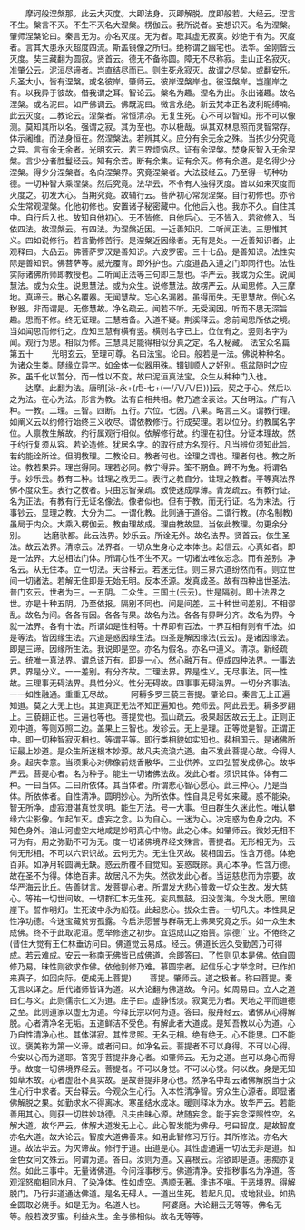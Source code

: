 <!-- { "loadSidebar": true } -->
　　摩诃般涅槃那。此云大灭度。大即法身。灭即解脱。度即般若。大经云。涅言不生。槃言不灭。不生不灭名大涅槃。楞伽云。我所说者。妄想识灭。名为涅槃。肇师涅槃论曰。秦言无为。亦名灭度。无为者。取其虚无寂寞。妙绝于有为。灭度者。言其大患永灭超度四流。斯盖镜像之所归。绝称谓之幽宅也。法华。金刚皆云灭度。奘三藏翻为圆寂。贤首云。德无不备称圆。障无不尽称寂。圭山正名寂灭。准肇公云。泥洹尽谛者。岂直结尽而已。则生死永寂灭。故谓之尽矣。或翻安乐。凡圣大小。皆有涅槃。或名彼岸。肇师云。彼岸涅槃岸也。彼涅槃岸。岂崖岸之有。以我异于彼故。借我谓之耳。智论云。槃名为趣。涅名为出。永出诸趣。故名涅槃。或名泥曰。如严佛调云。佛既泥曰。微言永绝。新云梵本正名波利昵缚喃。此云灭度。二教论云。涅槃者。常恒清凉。无复生死。心不可以智知。形不可以像测。莫知其所以名。强谓之寂。其为至也。亦以极哉。纵其双林息照而灵智常存。体示阇维。而法身恒在。然涅槃法。若辨其义。应分有余无余之殊。当拣少分究竟之异。言有余无余者。光明玄云。若三界烦恼尽。证有余涅槃。焚身灰智入无余涅槃。言少分者胜鬘经云。知有余苦。断有余集。证有余灭。修有余道。是名得少分涅槃。得少分涅槃者。名向涅槃界。究竟涅槃者。大法鼓经云。乃至得一切种功德。一切种智大乘涅槃。然后究竟。法华云。不令有人独得灭度。皆以如来灭度而灭度之。初发大心。当期究竟。故辅行云。菩萨初心常观涅槃。自行初修也。亦令众生常观涅槃。化他初修也。安置诸子秘密藏中。化他后入也。我亦不久。自住其中。自行后入也。故知自他初心。无不皆修。自他后心。无不皆入。若欲修入。当依四法。故涅槃云。有四法。为涅槃近因。一近善知识。二听闻正法。三思惟其义。四如说修行。若言勤修苦行。是涅槃近因缘者。无有是处。一近善知识者。止观释曰。大品云。佛菩萨罗汉是善知识。六波罗密。三十七品。是善知识。法性实际是善知识。佛菩萨等。威光覆育。即外护也。六度道品入道之门即同行也。法性实际诸佛所师即教授也。二听闻正法等三句即三慧也。华严云。我或为众生。说闻慧法。或为众生。说思慧法。或为众生。说修慧法。故楞严云。从闻思修。入三摩地。真谛云。散心名覆器。无闻慧故。忘心名漏器。虽得而失。无思慧故。倒心名秽器。非而谓是。无修慧故。净名疏云。闻若不听。无受润因。听而不思无深旨趣。思而不修。终无证理。三慧若备。入道不疑。荆溪释云。念前闻思所依之境。当如闻思而修行之。应知三慧有横有竖。横则名字已上。位位有之。竖则名字为闻。观行为思。相似为修。三慧具足能得相似分真之定。名入秘藏。
法宝众名篇第五十
　　光明玄云。至理可尊。名曰法宝。论曰。般若是一法。佛说种种名。为诸众生类。随缘立异字。如金体一似器用殊。镮钏顺人之好别。瓶盆随时之应殊。虽千化以暂分。而一性以不变。故曰泥洹真法宝。众生从种种门入也。
　　达摩。此翻为法。唐明[泳-永+(虍-七+(一/八/八/目))]云。契之于心。然后以之为法。在心为法。形言为教。法有自相共相。教乃遮诠表诠。天台明法。广有八种。一教。二理。三智。四断。五行。六位。七因。八果。略言三义。谓教行理。如阐义云以约修行始终三义收尽。谓依教修行。行成契理。若以位分。约教属名字位。人禀教生解故。约行属观行相似。依解修行故。约理在初住。分证本理故。然于约行复须从容。若论造修。犹居名字。的取行成方名观行。凡当辨位须知此旨。若约能诠所诠。但明教理。二教论曰。教者何也。诠理之谓也。理者何也。教之所诠。教若果异。理岂得同。理若必同。教宁得异。筌不期鱼。蹄不为兔。将谓名乎。妙乐云。教有二种。诠理之教无二。表行之教自分。诠理之教者。平等真法界佛不度众生。表行之教者。只由忘智亲疏。致使迷成厚薄。青龙疏云。有教行证。名为正法。有教有行无证名像法。像者似也。但有于教。而无行证。名为末法。行事钞云。显理之教。大分为二。一谓化教。此则通于道俗。二谓行教。(亦名制教)虽局于内众。大乘入楞伽云。教由理故成。理由教故显。当依此教理。勿更余分别。
　　达磨驮都。此云法界。妙乐云。所诠无外。故名法界。贤首云。依生圣法。故云法界。清凉云。法界者。一切众生身心之本体也。起信云。心真如者。即是一法界。大总相法门体。所谓心性不生不灭。一切诸法唯依忘念。而有差别。净名云。从无住本。立一切法。天台释云。若迷无住。则三界六道纷然而有。则立世间一切诸法。若解无住即是无始无明。反本还源。发真成圣。故有四种出世圣法。普门玄云。世者为三。一五阴。二众生。三国土(云云)。世是隔别。即十法界之世。亦是十种五阴。乃至依报。隔别不同也。间是间差。三十种世间差别。不相谬乱。故名为间。各各有因。各各有果。故名为法。各各有界畔分齐。故名为界。今就一法界。各有十法。所谓如是性相等。十界即有百法。十界互相有则有千法。如是等法。皆因缘生法。六道是惑因缘生法。四圣是解因缘法(云云)。是诸因缘法。即是三谛。因缘所生法。我说即是空。亦名为假名。亦名中道义。清凉。新经疏云。统唯一真法界。谓总该万有。即是一心。然心融万有。便成四种法界。一事法界。界是分义。一一差别。有分齐故。二理法界。界是性义。无尽事法。同一性故。三理事无碍法界。具性分义。性分无碍故。四事事无碍法界。一切分齐事法。一一如性融通。重重无尽故。
　　阿耨多罗三藐三菩提。肇论曰。秦言无上正遍知道。莫之大无上也。其道真正无法不知正遍知也。苑师云。阿此云无。耨多罗翻上。三藐翻正也。三遍也等也。菩提觉也。孤山疏云。极果超因故云无上。正则正观中道。等则双照二边。盖果上三智也。发轸云。无上是理。正等觉是智。正谓正中。即一切种智寂灭相也。等谓平等。即行类相貌如实知也。裴相国云。是诸佛所证最上妙道。是众生所迷根本妙源。故凡夫流浪六道。由不发此菩提心故。今得人身。起庆幸意。当须秉心对佛像前烧香散华。三业供养。立四弘誓发成佛心。故华严云。菩提心者。名为种子。能生一切诸佛法故。发此心者。须识其体。体有二种。一曰当体。二曰所依体。其当体者。所谓悲心智心愿心。此三种心。乃是当体。所依体者。自性清净。圆明妙心。为所依体。性自具足号如来藏。惑不能染。智无所净。虚寂澄湛真觉灵明。能生万法。号一大事。但由群生久迷此性。唯认攀缘六尘影像。乍起乍灭。虚妄之念。以为自心。一迷为心。决定惑为色身之内。不知色身外。洎山河虚空大地咸是妙明真心中物。此之心体。如肇师云。微妙无相不可为有。用之弥勤不可为无。度一切诸佛境界经文殊言。菩提者。无形相无为。云何无形相。不可以六识识故。云何无为。无生住灭故。裴相国云。性含万德。体绝百非。如净月轮圆满无缺。惑云所覆不自觉知。妄惑既除。真心本净。性含万德。故在圣不为得。体绝百非。故居凡不为失。然欲发此心者。当运慈悲而为宗要。故华严海云比丘。告善财言。发菩提心者。所谓发大悲心普救一切众生故。发大慈心。等祐一切世间故。一切群汇本无生死。妄风飘鼓。汨没苦海。今发大愿。黑暗崖下。誓作明灯。生死波中永为船筏。此起悲心。拔众生苦。一切凡夫。本性具足性净功德。今迷宝藏贫穷孤露。今启洪愿誓与群萌无上佛果究竟之乐。如一众生未成佛。终不于此取泥洹。愿举修途之初步。宜运成山之始篑。崇德广业。不倦终之(昔住大觉有王仁林垂访问曰。佛道觉云易成。经云。佛道长远久受勤苦乃可得成。若云难成。安云一称南无佛皆已成佛道。余即答曰。了性则见本是佛。依自圆修乃易。昧性则欲求作佛。依他别修乃难。慕圆宗者。起信乐心才举念时。已作如来真子。如回向际。便成无上菩提)
　　菩提。肇师云。道之极者。称曰菩提。秦无言以译之。后代诸师皆译为道。以大论翻为佛道故。今问。如周易曰。立人之道曰仁与义。此则儒宗仁义为道。庄子曰。虚静恬淡。寂寞无为者。天地之平而道德之至。此则道家以虚无为道。今释氏宗以何为道。答曰。般舟经云。诸佛从心得解脱。心者清净名无垢。五道鲜洁不受色。有解此者大道成。是知吾教以心为道。心乃自性清净心也。其体湛寂。其性灵照。无名无相。绝有绝无。心不能思。口不能议。褒美称为第一义谛。或者问曰。如净名云。菩提者不可以身得。不可以心得。今安以心而为道耶。答究乎菩提非身心者。如肇师云。无为之道。岂可以身心而得乎。故度一切佛境界经云。菩提者。不可以身觉。不可以心觉。何以故。身是无知如草木故。心者虚诳不真实故。是故菩提非身心也。然净名中却云诸佛解脱当于众生心行中求者。天台释云。今观众生心行。入本性清净智。穷众生心源者。即显诸佛解脱之果。如勤求水不得离冰。寒虽结水成冰。暖则释冰为水。故华严云。若能善用其心。则获一切胜妙功德。凡夫由昧心源。故随妄念。能于妄念深照性空。名解大道。故华严云。体解大道发无上心。此心智发能为佛母。号曰智度。是故智度亦名大道。故大论云。智度大道佛善来。如用此智修习万行。其所修法。亦名大道。故法华云。为灭谛故。修行于道。由道是心。其性虚通遍一切法无非是道。如金色女问文殊云。何谓为道。答曰。汝则为道。又喜根云。淫欲即是道。恚痴亦复然。如此三事中。无量诸佛道。今问淫事秽污。佛道清净。安指秽事名为净道。答观淫怒痴相同水月。了染净体。性如虚空。遇顺无著。逢违不嗔。于恶境界。得解脱门。乃行非道通达佛道。是名无碍人。一道出生死。若起凡见。成地狱业。如热金圆取必烧手。如是无为。名道人也。
　　阿婆磨。大论翻云无等等。佛名无等。般若波罗蜜。利益众生。全与佛相似。故名无等等。
